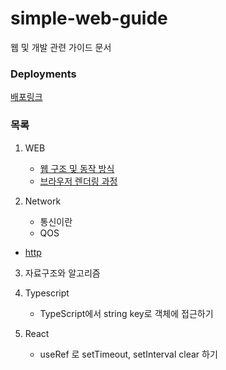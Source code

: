 # simple-web-guide

웹 및 개발 관련 가이드 문서

### Deployments

[배포링크](https://yeonnnee.github.io/simple-web-guide/)

### 목록

1. WEB

   - [웹 구조 및 동작 방식](https://yeonnnee.github.io/simple-web-guide/)
   - [브라우저 렌더링 과정](https://yeonnnee.github.io/simple-web-guide/#%EB%B8%8C%EB%9D%BC%EC%9A%B0%EC%A0%80-%EB%A0%8C%EB%8D%94%EB%A7%81-%EA%B3%BC%EC%A0%95-%EB%A0%8C%EB%8D%94%EB%A7%81-%EC%97%94%EC%A7%84-%EB%8F%99%EC%9E%91-%EA%B3%BC%EC%A0%95)

   


2. Network

   - 통신이란
   - QOS
 - [http](https://yeonnnee.github.io/simple-web-guide/http.html)
  

3. 자료구조와 알고리즘

4. Typescript

   - TypeScript에서 string key로 객체에 접근하기
     


5. React

   - useRef 로 setTimeout, setInterval clear 하기
     
     
